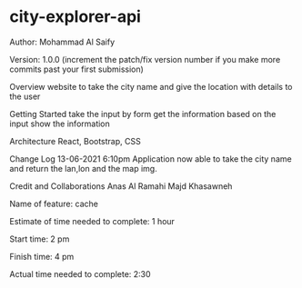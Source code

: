 # city-explorer-api

Author: Mohammad Al Saify

Version: 1.0.0 (increment the patch/fix version number if you make more commits past your first submission)

Overview
website to take the city name and give the location with details to the user

Getting Started
take the input by form get the information based on the input show the information

Architecture
React, Bootstrap, CSS

Change Log
13-06-2021 6:10pm Application now able to take the city name and return the lan,lon and the map img.

Credit and Collaborations
Anas Al Ramahi Majd Khasawneh



Name of feature: cache

Estimate of time needed to complete: 1 hour

Start time: 2 pm

Finish time: 4 pm

Actual time needed to complete: 2:30


